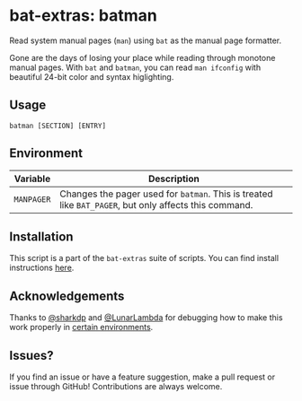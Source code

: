 # bat-extras: batman

Read system manual pages (`man`) using `bat` as the manual page formatter.

Gone are the days of losing your place while reading through monotone manual pages. With `bat` and `batman`, you can read `man ifconfig` with beautiful 24-bit color and syntax higlighting.



## Usage

`batman [SECTION] [ENTRY]`



## Environment

| Variable   | Description                                                  |
| ---------- | ------------------------------------------------------------ |
| `MANPAGER` | Changes the pager used for `batman`. This is treated like `BAT_PAGER`, but only affects this command. |




## Installation

This script is a part of the `bat-extras` suite of scripts. You can find install instructions [here](../README.md#installation).



## Acknowledgements

Thanks to [@sharkdp](https://github.com/sharkdp) and [@LunarLambda](https://github.com/LunarLambda) for debugging how to make this work properly in [certain environments](https://github.com/sharkdp/bat/issues/652).



## Issues?

If you find an issue or have a feature suggestion, make a pull request or issue through GitHub!
Contributions are always welcome.
